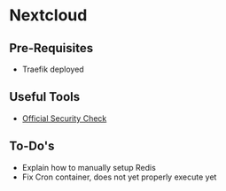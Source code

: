 # Nextcloud

## Pre-Requisites

* Traefik deployed

## Useful Tools

* [Official Security Check](https://scan.nextcloud.com/)

## To-Do's

* Explain how to manually setup Redis
* Fix Cron container, does not yet properly execute yet